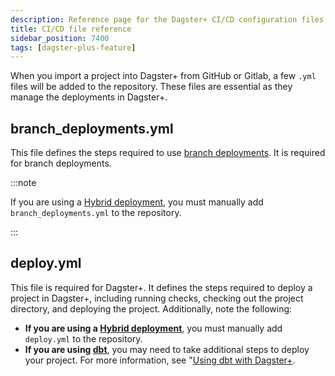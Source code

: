 ```yaml
---
description: Reference page for the Dagster+ CI/CD configuration files branch_deployments.yml and deploy.yml.
title: CI/CD file reference
sidebar_position: 7400
tags: [dagster-plus-feature]
---
```


When you import a project into Dagster+ from GitHub or Gitlab, a few `.yml` files will be added to the repository. These files are essential as they manage the deployments in Dagster+.

## branch_deployments.yml

This file defines the steps required to use [branch deployments](/deployment/dagster-plus/deploying-code/branch-deployments). It is required for branch deployments.

:::note

If you are using a [Hybrid deployment](/deployment/dagster-plus/hybrid), you must manually add `branch_deployments.yml` to the repository.

:::

## deploy.yml

This file is required for Dagster+. It defines the steps required to deploy a project in Dagster+, including running checks, checking out the project directory, and deploying the project. Additionally, note the following:

- **If you are using a [Hybrid deployment](/deployment/dagster-plus/hybrid)**, you must manually add `deploy.yml` to the repository.
- **If you are using [dbt](/integrations/libraries/dbt)**, you may need to take additional steps to deploy your project. For more information, see "[Using dbt with Dagster+](/integrations/libraries/dbt/using-dbt-with-dagster-plus).
